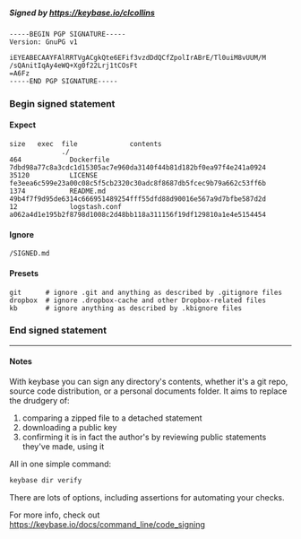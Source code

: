 ##### Signed by https://keybase.io/clcollins
```
-----BEGIN PGP SIGNATURE-----
Version: GnuPG v1

iEYEABECAAYFAlRRTVgACgkQte6EFif3vzdDdQCfZpolIrABrE/Tl0uiM8vUUM/M
/sQAnitIqAy4eWQ+Xg0f22Lrj1tCOsFt
=A6Fz
-----END PGP SIGNATURE-----

```

<!-- END SIGNATURES -->

### Begin signed statement 

#### Expect

```
size   exec  file             contents                                                        
             ./                                                                               
464            Dockerfile     7dbd98a77c8a3cdc1d15305ac7e960da3140f44b81d182bf0ea97f4e241a0924
35120          LICENSE        fe3eea6c599e23a00c08c5f5cb2320c30adc8f8687db5fcec9b79a662c53ff6b
1374           README.md      49b4f7f9d95de6314c666951489254fff55dfd88d90016e567a9d7bfbe587d2d
12             logstash.conf  a062a4d1e195b2f8798d1008c2d48bb118a311156f19df129810a1e4e5154454
```

#### Ignore

```
/SIGNED.md
```

#### Presets

```
git      # ignore .git and anything as described by .gitignore files
dropbox  # ignore .dropbox-cache and other Dropbox-related files    
kb       # ignore anything as described by .kbignore files          
```

<!-- summarize version = 0.0.9 -->

### End signed statement

<hr>

#### Notes

With keybase you can sign any directory's contents, whether it's a git repo,
source code distribution, or a personal documents folder. It aims to replace the drudgery of:

  1. comparing a zipped file to a detached statement
  2. downloading a public key
  3. confirming it is in fact the author's by reviewing public statements they've made, using it

All in one simple command:

```bash
keybase dir verify
```

There are lots of options, including assertions for automating your checks.

For more info, check out https://keybase.io/docs/command_line/code_signing